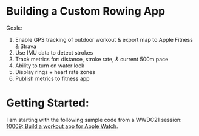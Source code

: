 # Building a Custom Rowing App
Goals: 
1. Enable GPS tracking of outdoor workout & export map to Apple Fitness & Strava
2. Use IMU data to detect strokes
3. Track metrics for: distance, stroke rate, & current 500m pace
4. Ability to turn on water lock
5. Display rings + heart rate zones
6. Publish metrics to fitness app

# Getting Started:
I am starting with the following sample code from a WWDC21 session: [10009: Build a workout app for Apple Watch](https://developer.apple.com/wwdc21/10009/).
